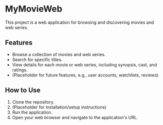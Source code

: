 # MyMovieWeb

This project is a web application for browsing and discovering movies and web series.

## Features

*   Browse a collection of movies and web series.
*   Search for specific titles.
*   View details for each movie or web series, including synopsis, cast, and ratings.
*   (Placeholder for future features, e.g., user accounts, watchlists, reviews)

## How to Use

1.  Clone the repository.
2.  (Placeholder for installation/setup instructions)
3.  Run the application.
4.  Open your web browser and navigate to the application's URL.
